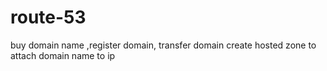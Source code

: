 # route-53
buy domain name ,register domain, transfer domain
create hosted zone to attach domain name to ip 
